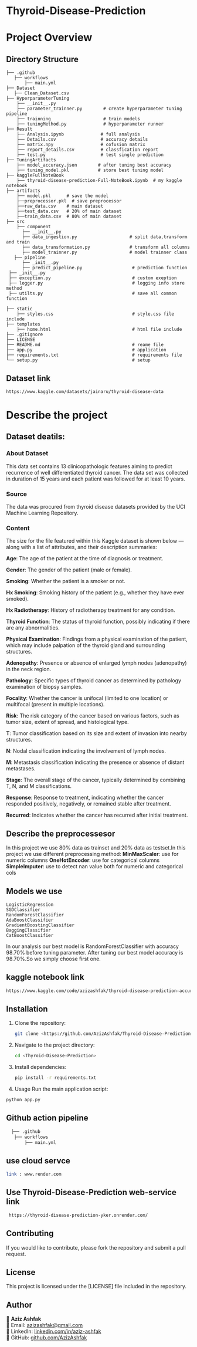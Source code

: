# Thyroid-Disease-Prediction

# Project Overview
## Directory Structure
```
├── .github
   ├── workflows
       ├── main.yml
├── Dataset
   ├── Clean_Dataset.csv 
├── HyperparameterTuning
    ├── __init__.py
    ├── parameter_trainner.py        # create hyperparameter tuning pipeline  
    ├── trainning                    # train models
    ├── tuningMethod.py              # hyperparameter runner
├── Result 
    ├── Analysis.ipynb              # full analysis
    ├── Details.csv                 # accuracy details
    ├── matrix.npy                  # cofusion matrix
    ├── report_details.csv          # classfication report
    ├── test.py                     # test single prediction 
├── TuningArtifacts
    ├── model_accuracy.json        # after tuning best accuracy
    ├── tuning_model.pkl           # store best tuning model
├── kaggleFullNoteBook 
    ├── thyroid-disease-prediction-Full-NoteBook.ipynb  # my kaggle notebook
├── artifacts 
    ├── model.pkl      # save the model
    ├──preprocessor.pkl  # save preprocessor
    ├──raw_data.csv    # main dataset
    ├──test_data.csv   # 20% of main dataset
    ├──train_data.csv  # 80% of main dataset       
├── src  
    ├── component
      ├── __init__.py
      ├── data_ingestion.py                    # split data,transform and train 
      ├── data_transformation.py               # transform all columns
      ├── model_trainner.py                    # model trainner class
   ├── pipeline
      ├── _init__.py
      ├── predict_pipeline.py                   # prediction function
 ├── _init__.py
 ├── exception.py                               # custom exeption
 ├── logger.py                                  # logging info store method
 ├── utilts.py                                  # save all common function
   
├── static
    ├── styles.css                              # style.css file include     
├── templates
    ├── home.html                               # html file include           
├── .gitignore             
├── LICENSE                                    
├── README.md                                   # reame file
├── app.py                                      # application 
├── requirements.txt                            # requirements file
└── setup.py                                    # setup 
```

## Dataset link 

```bash
https://www.kaggle.com/datasets/jainaru/thyroid-disease-data
```
# Describe the project
## Dataset deatils:
### About Dataset
This data set contains 13 clinicopathologic features aiming to predict recurrence of well differentiated thyroid cancer. The data set was collected in duration of 15 years and each patient was followed for at least 10 years.

### Source
The data was procured from thyroid disease datasets provided by the UCI Machine Learning Repository.

### Content
The size for the file featured within this Kaggle dataset is shown below — along with a list of attributes, and their description summaries:

**Age**: The age of the patient at the time of diagnosis or treatment.

**Gender**: The gender of the patient (male or female).

**Smoking**: Whether the patient is a smoker or not.

**Hx Smoking**: Smoking history of the patient (e.g., whether they have ever smoked).

**Hx Radiotherapy**: History of radiotherapy treatment for any condition.

**Thyroid Function**: The status of thyroid function, possibly indicating if there are any abnormalities.

**Physical Examination**: Findings from a physical examination of the patient, which may include palpation of the thyroid gland and surrounding structures.

**Adenopathy**: Presence or absence of enlarged lymph nodes (adenopathy) in the neck region.

**Pathology**: Specific types of thyroid cancer as determined by pathology examination of biopsy samples.

**Focality**: Whether the cancer is unifocal (limited to one location) or multifocal (present in multiple locations).

**Risk**: The risk category of the cancer based on various factors, such as tumor size, extent of spread, and histological type.

**T**: Tumor classification based on its size and extent of invasion into nearby structures.

**N**: Nodal classification indicating the involvement of lymph nodes.

**M**: Metastasis classification indicating the presence or absence of distant metastases.

**Stage**: The overall stage of the cancer, typically determined by combining T, N, and M classifications.

**Response**: Response to treatment, indicating whether the cancer responded positively, negatively, or remained stable after treatment.

**Recurred**: Indicates whether the cancer has recurred after initial treatment.

## Describe the preprocessesor 
In this project we use 80% data as trainset and  20% data as testset.In this project we use  different preprocessing method:
      **MinMaxScaler**: use for numeric columns
      **OneHotEncoder**: use for categorical columns
      **SimpleImputer**: use to detect nan value both for numeric and categorical cols
## Models we use 
    LogisticRegression
    SGDClassifier
    RandomForestClassifier
    AdaBoostClassifier
    GradientBoostingClassifier
    BaggingClassifier
    CatBoostClassifier

In our analysis our best model is RandomForestClassifier with accuracy 98.70% before tuning parameter. After tuning our best model accuracy is 98.70%.So we simply choose first one.

## kaggle notebook link
```bash 
https://www.kaggle.com/code/azizashfak/thyroid-disease-prediction-accuracy-98-7
```

## Installation
1. Clone the repository:
   ```bash
   git clone <https://github.com/AzizAshfak/Thyroid-Disease-Prediction.git>
   ```
2. Navigate to the project directory:
   ```bash
   cd <Thyroid-Disease-Prediction>
   ```
3. Install dependencies:
   ```bash
   pip install -r requirements.txt
4. Usage
Run the main application script:
```bash
python app.py
   ```
## Github action pipeline 
``` bash 
  ├── .github
   ├── workflows
       ├── main.yml
```
## use cloud servce 
```bash 
link : www.render.com
```
## Use Thyroid-Disease-Prediction web-service link

```bash
 https://thyroid-disease-prediction-yker.onrender.com/
```
## Contributing
If you would like to contribute, please fork the repository and submit a pull request.

## License
This project is licensed under the [LICENSE] file included in the repository.

## Author

👤 **Aziz Ashfak**  
📧 Email: [azizashfak@gmail.com](mailto:azizashfak@gmail.com)  
🔗 LinkedIn: [linkedin.com/in/aziz-ashfak](https://www.linkedin.com/in/aziz-ashfak/)  
🐙 GitHub: [github.com/AzizAshfak](https://github.com/aziz-ashfak/)  

